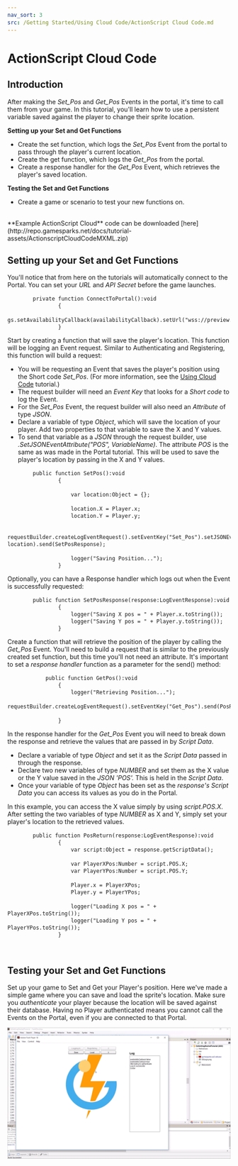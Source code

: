 ```yaml
---
nav_sort: 3
src: /Getting Started/Using Cloud Code/ActionScript Cloud Code.md
---
```


# ActionScript Cloud Code

## Introduction

After making the *Set_Pos* and *Get_Pos* Events in the portal, it's time to call them from your game. In this tutorial, you'll learn how to use a persistent variable saved against the player to change their sprite location.

**Setting up your Set and Get Functions**

  * Create the set function, which logs the *Set_Pos* Event from the portal to pass through the player's current location.
  * Create the get function, which logs the *Get_Pos* from the portal.
  * Create a response handler for the *Get_Pos* Event, which retrieves the player's saved location.

**Testing the Set and Get Functions**

  * Create a game or scenario to test your new functions on.

</br>
**Example ActionScript Cloud** code can be downloaded [here](http://repo.gamesparks.net/docs/tutorial-assets/ActionscriptCloudCodeMXML.zip)

## Setting up your Set and Get Functions

You'll notice that from here on the tutorials will automatically connect to the Portal. You can set your *URL* and *API* *Secret* before the game launches.

```
    	private function ConnectToPortal():void
    			{
    				gs.setAvailabilityCallback(availabilityCallback).setUrl("wss://preview.gamesparks.net/ws/293711ZXWjA9").setApiSecret("DgnYnPUE2D0RetwKAy5XPUxxxN7pl36e").connect();
    			}
```

Start by creating a function that will save the player's location. This function will be logging an Event request. Similar to Authenticating and Registering, this function will build a request:
* You will be requesting an Event that saves the player's position using the Short code *Set_Pos*. (For more information, see the [Using Cloud Code](./README.md) tutorial.)
* The request builder will need an *Event Key* that looks for a *Short code* to log the Event.
* For the *Set_Pos* Event, the request builder will also need an *Attribute* of type *JSON*.
* Declare a variable of type *Object*, which will save the location of your player. Add two properties to that variable to save the X and Y values.
* To send that variable as a *JSON* through the request builder, use *.SetJSONEventAttribute("POS", VariableName)*. The attribute *POS* is the same as was made in the Portal tutorial. This will be used to save the player's location by passing in the X and Y values.

```
    	public function SetPos():void
    			{

    				var location:Object = {};

    				location.X = Player.x;
    				location.Y = Player.y;

    				requestBuilder.createLogEventRequest().setEventKey("Set_Pos").setJSONEventAttribute("POS", location).send(SetPosResponse);

    				logger("Saving Position...");
    			}
```

Optionally, you can have a Response handler which logs out when the Event is successfully requested:

```
    	public function SetPosResponse(response:LogEventResponse):void
    			{
    				logger("Saving X pos = " + Player.x.toString());
    				logger("Saving Y pos = " + Player.y.toString());
    			}
```

Create a function that will retrieve the position of the player by calling the *Get_Pos* Event. You'll need to build a request that is similar to the previously created set function, but this time you'll not need an attribute. It's important to set a *response* *handler* function as a parameter for the send() method:

```
    		public function GetPos():void
    			{
    				logger("Retrieving Position...");
    				requestBuilder.createLogEventRequest().setEventKey("Get_Pos").send(PosReturn);

    			}
```

In the response handler for the *Get_Pos* Event you will need to break down the response and retrieve the values that are passed in by *Script Data*.
* Declare a variable of type *Object* and set it as the *Script Data* passed in through the response.
* Declare two new variables of type *NUMBER* and set them as the X value or the Y value saved in the *JSON* *'POS'.* This is held in the *Script Data*.
* Once your variable of type *Object* has been set as the *response's* *Script Data* you can access its values as you do in the Portal.

In this example, you can access the X value simply by using *script.POS.X*. After setting the two variables of type *NUMBER* as X and Y, simply set your player's location to the retrieved values.

```
    	public function PosReturn(response:LogEventResponse):void
    			{
    				var script:Object = response.getScriptData();

    				var PlayerXPos:Number = script.POS.X;
    				var PlayerYPos:Number = script.POS.Y;

    				Player.x = PlayerXPos;
    				Player.y = PlayerYPos;

    				logger("Loading X pos = " + PlayerXPos.toString());
    				logger("Loading Y pos = " + PlayerYPos.toString());
    			}
```

 

## Testing your Set and Get Functions

Set up your game to Set and Get your Player's position. Here we've made a simple game where you can save and load the sprite's location. Make sure you *authenticate* your player because the location will be saved against their database. Having no Player authenticated means you cannot call the Events on the Portal, even if you are connected to that Portal.

![l](img/AS/1.gif)

